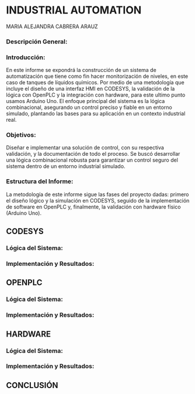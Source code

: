 # INDUSTRIAL AUTOMATION
MARIA ALEJANDRA CABRERA ARAUZ
### Descripción General:
### Introducción:
En este informe se expondrá la construcción de un sistema de automatización que tiene como fin hacer monitorización de niveles, en este caso de tanques de líquidos químicos. Por medio de una metodología que incluye el diseño de una interfaz HMI en CODESYS, la validación de la lógica con OpenPLC y la integración con hardware, para este ultimo punto usamos Arduino Uno. El enfoque principal del sistema es la lógica combinacional, asegurando un control preciso y fiable en un entorno simulado, plantando las bases para su aplicación en un contexto industrial real.
### Objetivos:
Diseñar e implementar una solución de control, con su respectiva validación, y la documentación de todo el proceso. Se buscó desarrollar una lógica combinacional robusta para garantizar un control seguro del sistema dentro de un entorno industrial simulado.
### Estructura del Informe:
La metodología de este informe sigue las fases del proyecto dadas: primero el diseño lógico y la simulación en CODESYS, seguido de la implementación de software en OpenPLC y, finalmente, la validación con hardware físico (Arduino Uno).
## CODESYS
### Lógica del Sistema:
### Implementación y Resultados:
## OPENPLC
### Lógica del Sistema:
### Implementación y Resultados:
## HARDWARE
### Lógica del Sistema:
### Implementación y Resultados:
## CONCLUSIÓN
